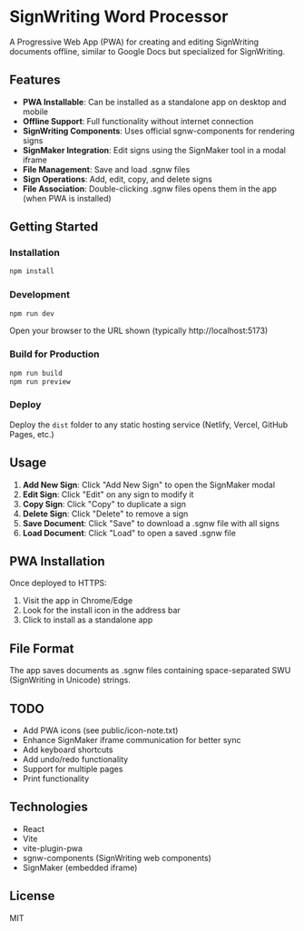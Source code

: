 # SignWriting Word Processor

A Progressive Web App (PWA) for creating and editing SignWriting documents offline, similar to Google Docs but specialized for SignWriting.

## Features

- **PWA Installable**: Can be installed as a standalone app on desktop and mobile
- **Offline Support**: Full functionality without internet connection
- **SignWriting Components**: Uses official sgnw-components for rendering signs
- **SignMaker Integration**: Edit signs using the SignMaker tool in a modal iframe
- **File Management**: Save and load .sgnw files
- **Sign Operations**: Add, edit, copy, and delete signs
- **File Association**: Double-clicking .sgnw files opens them in the app (when PWA is installed)

## Getting Started

### Installation

```bash
npm install
```

### Development

```bash
npm run dev
```

Open your browser to the URL shown (typically http://localhost:5173)

### Build for Production

```bash
npm run build
npm run preview
```

### Deploy

Deploy the `dist` folder to any static hosting service (Netlify, Vercel, GitHub Pages, etc.)

## Usage

1. **Add New Sign**: Click "Add New Sign" to open the SignMaker modal
2. **Edit Sign**: Click "Edit" on any sign to modify it
3. **Copy Sign**: Click "Copy" to duplicate a sign
4. **Delete Sign**: Click "Delete" to remove a sign
5. **Save Document**: Click "Save" to download a .sgnw file with all signs
6. **Load Document**: Click "Load" to open a saved .sgnw file

## PWA Installation

Once deployed to HTTPS:
1. Visit the app in Chrome/Edge
2. Look for the install icon in the address bar
3. Click to install as a standalone app

## File Format

The app saves documents as .sgnw files containing space-separated SWU (SignWriting in Unicode) strings.

## TODO

- Add PWA icons (see public/icon-note.txt)
- Enhance SignMaker iframe communication for better sync
- Add keyboard shortcuts
- Add undo/redo functionality
- Support for multiple pages
- Print functionality

## Technologies

- React
- Vite
- vite-plugin-pwa
- sgnw-components (SignWriting web components)
- SignMaker (embedded iframe)

## License

MIT
